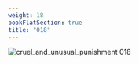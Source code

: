 ```yaml
---
weight: 18
bookFlatSection: true
title: "018"
---
```


![cruel_and_unusual_punishment 018 ](../../jpg/cup_018.jpg)


